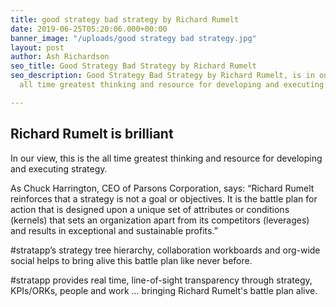 ```yaml
---
title: good strategy bad strategy by Richard Rumelt
date: 2019-06-25T05:20:06.000+00:00
banner_image: "/uploads/good strategy bad strategy.jpg"
layout: post
author: Ash Richardson
seo_title: Good Strategy Bad Strategy by Richard Rumelt
seo_description: Good Strategy Bad Strategy by Richard Rumelt, is in our view the
  all time greatest thinking and resource for developing and executing strategy.

---
```

## Richard Rumelt is brilliant

In our view, this is the all time greatest thinking and resource for developing and executing strategy.

As Chuck Harrington, CEO of Parsons Corporation, says: “Richard Rumelt reinforces that a strategy is not a goal or objectives.  It is the battle plan for action that is designed upon a unique set of attributes or conditions (kernels) that sets an organization apart from its competitors (leverages) and results in exceptional and sustainable profits.”

\#stratapp’s strategy tree hierarchy, collaboration workboards and org-wide social helps to bring alive this battle plan like never before.

\#stratapp provides real time, line-of-sight transparency through strategy, KPIs/ORKs, people and work … bringing Richard Rumelt's battle plan alive.